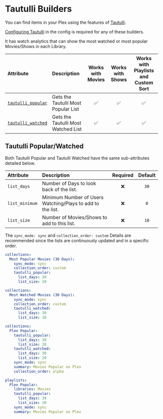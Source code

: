 # Tautulli Builders

You can find items in your Plex using the features of [Tautulli](https://tautulli.com/).

[Configuring Tautulli](../../config/tautulli) in the config is required for any of these builders.

It has watch analytics that can show the most watched or most popular Movies/Shows in each Library.

| Attribute                                      | Description                         | Works with Movies | Works with Shows | Works with Playlists and Custom Sort |
|:-----------------------------------------------|:------------------------------------|:-----------------:|:----------------:|:------------------------------------:|
| [`tautulli_popular`](#tautulli-popularwatched) | Gets the Tautulli Most Popular List |      &#9989;      |     &#9989;      |               &#9989;                |
| [`tautulli_watched`](#tautulli-popularwatched) | Gets the Tautulli Most Watched List |      &#9989;      |     &#9989;      |               &#9989;                |

## Tautulli Popular/Watched

Both Tautulli Popular and Tautulli Watched have the same sub-attributes detailed below.

| Attribute      | Description                                                | Required | Default |
|:---------------|:-----------------------------------------------------------|:--------:|:-------:|
| `list_days`    | Number of Days to look back of the list.                   | &#10060; |  `30`   |
| `list_minimum` | Minimum Number of Users Watching/Plays to add to the list. | &#10060; |   `0`   |
| `list_size`    | Number of Movies/Shows to add to this list.                | &#10060; |  `10`   |

The `sync_mode: sync` and `collection_order: custom` Details are recommended since the lists are continuously updated and in a specific order. 

```yaml
collections:
  Most Popular Movies (30 Days):
    sync_mode: sync
    collection_order: custom
    tautulli_popular:
      list_days: 30
      list_size: 10
```
```yaml
collections:
  Most Watched Movies (30 Days):
    sync_mode: sync
    collection_order: custom
    tautulli_watched:
      list_days: 30
      list_size: 10
```
```yaml
collections:
  Plex Popular:
    tautulli_popular:
      list_days: 30
      list_size: 20
    tautulli_watched:
      list_days: 30
      list_size: 20
    sync_mode: sync
    summary: Movies Popular on Plex
    collection_order: alpha
```
```yaml
playlists:
  Plex Popular:
    libraries: Movies
    tautulli_popular:
      list_days: 30
      list_size: 20
    sync_mode: sync
    summary: Movies Popular on Plex
```
